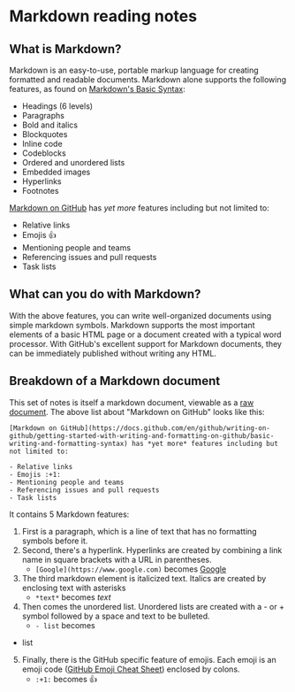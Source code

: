 # Markdown reading notes

## What is Markdown?

Markdown is an easy-to-use, portable markup language for creating formatted and readable documents.
Markdown alone supports the following features, as found on [Markdown's Basic Syntax](https://www.markdownguide.org/basic-syntax/):

- Headings (6 levels)
- Paragraphs
- Bold and italics
- Blockquotes
- Inline code
- Codeblocks
- Ordered and unordered lists
- Embedded images
- Hyperlinks
- Footnotes

[Markdown on GitHub](https://docs.github.com/en/github/writing-on-github/getting-started-with-writing-and-formatting-on-github/basic-writing-and-formatting-syntax) has *yet more* features including but not limited to:

- Relative links
- Emojis :+1:
- Mentioning people and teams
- Referencing issues and pull requests
- Task lists

## What can you do with Markdown?

With the above features, you can write well-organized documents using simple markdown symbols. Markdown supports the most important elements of a basic HTML page or a document created with a typical word processor. With GitHub's excellent support for Markdown documents, they can be immediately published without writing any HTML.

## Breakdown of a Markdown document

This set of notes is itself a markdown document, viewable as a [raw document](./markdown-notes-read01.md). The above list about "Markdown on GitHub" looks like this:

    [Markdown on GitHub](https://docs.github.com/en/github/writing-on-github/getting-started-with-writing-and-formatting-on-github/basic-writing-and-formatting-syntax) has *yet more* features including but not limited to:

    - Relative links
    - Emojis :+1:
    - Mentioning people and teams
    - Referencing issues and pull requests
    - Task lists

It contains 5 Markdown features:

1. First is a paragraph, which is a line of text that has no formatting symbols before it.
2. Second, there's a hyperlink. Hyperlinks are created by combining a link name in square brackets with a URL in parentheses.
    - `[Google](https://www.google.com)` becomes [Google](https://www.google.com)
3. The third markdown element is italicized text. Italics are created by enclosing text with asterisks
    - `*text*` becomes *text*
4. Then comes the unordered list. Unordered lists are created with a - or + symbol followed by a space and text to be bulleted.
    - `- list` becomes

- list

5. Finally, there is the GitHub specific feature of emojis. Each emoji is an emoji code ([GitHub Emoji Cheat Sheet](https://github.com/ikatyang/emoji-cheat-sheet/blob/master/README.md)) enclosed by colons.
    - `:+1:` becomes :+1:

